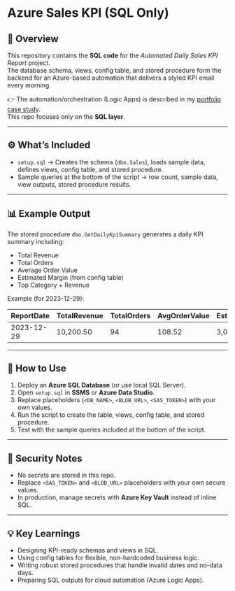 # Azure Sales KPI (SQL Only)

## 📌 Overview
This repository contains the **SQL code** for the *Automated Daily Sales KPI Report* project.  
The database schema, views, config table, and stored procedure form the backend for an Azure-based automation that delivers a styled KPI email every morning.

👉 The automation/orchestration (Logic Apps) is described in my [portfolio case study](your-notion-link-here).  
This repo focuses only on the **SQL layer**.

---

## ⚙️ What’s Included
- `setup.sql` → Creates the schema (`dbo.Sales`), loads sample data, defines views, config table, and stored procedure.  
- Sample queries at the bottom of the script → row count, sample data, view outputs, stored procedure results.  

---

## 📊 Example Output
The stored procedure `dbo.GetDailyKpiSummary` generates a daily KPI summary including:  

- Total Revenue  
- Total Orders  
- Average Order Value  
- Estimated Margin (from config table)  
- Top Category + Revenue  

Example (for 2023-12-29):  

| ReportDate | TotalRevenue | TotalOrders | AvgOrderValue | EstimatedMargin | TopCategory | TopCategoryRevenue |
|------------|--------------|-------------|---------------|-----------------|-------------|---------------------|
| 2023-12-29 | 10,200.50    | 94          | 108.52        | 3,060.15        | Windows     | 5,400.00           |

---

## 🚀 How to Use
1. Deploy an **Azure SQL Database** (or use local SQL Server).  
2. Open `setup.sql` in **SSMS** or **Azure Data Studio**.  
3. Replace placeholders (`<DB_NAME>`, `<BLOB_URL>`, `<SAS_TOKEN>`) with your own values.  
4. Run the script to create the table, views, config table, and stored procedure.  
5. Test with the sample queries included at the bottom of the script.  

---

## 🔐 Security Notes
- No secrets are stored in this repo.  
- Replace `<SAS_TOKEN>` and `<BLOB_URL>` placeholders with your own secure values.  
- In production, manage secrets with **Azure Key Vault** instead of inline SQL.  

---

## 💡 Key Learnings
- Designing KPI-ready schemas and views in SQL.  
- Using config tables for flexible, non-hardcoded business logic.  
- Writing robust stored procedures that handle invalid dates and no-data days.  
- Preparing SQL outputs for cloud automation (Azure Logic Apps).  
